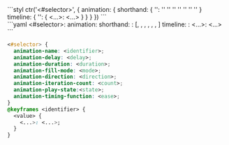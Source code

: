 <div data-size="375" data-examples="stylus" class="syntax"></div>
```styl
ctr('<#selector>', {
  animation: {
    shorthand: {
      '<identifier>': '<duration>' '<delay>' '<ease>' '<count>' '<direction>' '<mode>' '<state>'
    }
    timeline: {
      '<value>': {
        <...>: <...>
      }
    }
  }
})
```

<div data-size="375" data-examples="yaml" class="syntax"></div>
```yaml
<#selector>:
  animation:
    shorthand:
      <identifier>: [<duration>, <delay>, <ease>, <count>, <direction>, <mode>, <state>]
    timeline:
      <value>:
        <...>: <...>
```


```css
<#selector> {
  animation-name: <identifier>;
  animation-delay: <delay>;
  animation-duration: <duration>;
  animation-fill-mode: <mode>;
  animation-direction: <direction>;
  animation-iteration-count: <count>;
  animation-play-state:<state>;
  animation-timing-function: <ease>;
}
@keyframes <identifier> {
  <value> {
    <...>: <...>;
  }
}
```
<div class="cf"></div>



